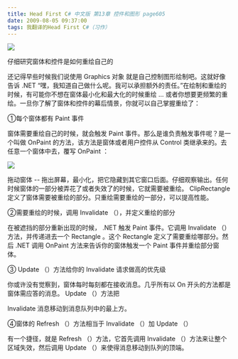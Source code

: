 ```yaml
---
title: Head First C# 中文版 第13章 控件和图形 page605
date: 2009-08-05 09:37:00
tags: 我翻译的Head First C#（习作）
---
```

![](https://p-blog.csdn.net/images/p_blog_csdn_net/cuipengfei1/EntryImages/20090805/2009-08-05_09-03-40.jpg)

仔细研究窗体和控件是如何重绘自己的

  

还记得早些时候我们说使用  Graphics  对象 就是自己控制图形绘制吧。这就好像告诉  .NET
“嘿，我知道自己做什么呢。我可以承担额外的责任。”在绘制和重绘的时候，有可能你不想在窗体最小化和最大化的时候重绘  ...
或者你想要更频繁的重绘。一旦你了解了窗体和控件的幕后情景，你就可以自己掌握重绘了：

  

①每个窗体都有  Paint  事件

  

窗体需要重绘自己的时候，就会触发  Paint  事件。那么是谁负责触发事件呢？是一个叫做  OnPaint  的方法，该方法是窗体或者用户控件从
Control  类继承来的。去任意一个窗体中去，覆写  OnPaint  ：

  

![](https://p-blog.csdn.net/images/p_blog_csdn_net/cuipengfei1/EntryImages/20090805/2009-08-05_09-14-43.jpg)

拖动窗体  \--  拖出屏幕，最小化，把它隐藏到其它窗口后面。仔细观察输出。任何时候窗体的一部分被弄花了或者失效了的时候，它就需要被重绘。
ClipRectangle  定义了窗体需要被重绘的部分。只重绘需要重绘的一部分，可以提高性能。

  

②需要重绘的时候，调用  Invalidate  （），并定义重绘的部分

  

在被遮挡的部分重新出现的时候，  .NET  触发  Paint  事件。它调用  Invalidate  （）方法，并传递进去一个  Rectangle
。这个  Rectangle  定义了需要重绘哪部分。然后  .NET  调用  OnPaint  方法来告诉你的窗体触发一个  Paint
事件并重绘部分窗体。

③  Update  （）方法给你的  Invalidate  请求做高的优先级

你或许没有觉察到，窗体每时每刻都在接收消息。几乎所有以  On  开头的方法都是窗体需应答的消息。  Update  （）方法把

Invalidate  消息移动到消息队列中的最上方。

④窗体的  Refresh  （）方法相当于  Invalidate  （）加  Update  （）

有一个捷径，就是  Refresh  （）方法，它首先调用  Invalidate  （）方法来让整个区域失效，然后调用  Update
（）来使得消息移动到队列的顶端。



